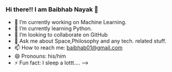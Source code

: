 ### Hi there!! I am Baibhab Nayak 👋

- 🔭 I’m currently working on Machine Learning.
- 🌱 I’m currently learning Python.
- 👯 I’m looking to collaborate on GitHub
- 💬 Ask me about Space,Philosophy and any tech. related stuff.
- 📫 How to reach me: baibhab01@gmail.com
- 😄 Pronouns: his/him
- ⚡ Fun fact: I sleep a lottt....
-->
